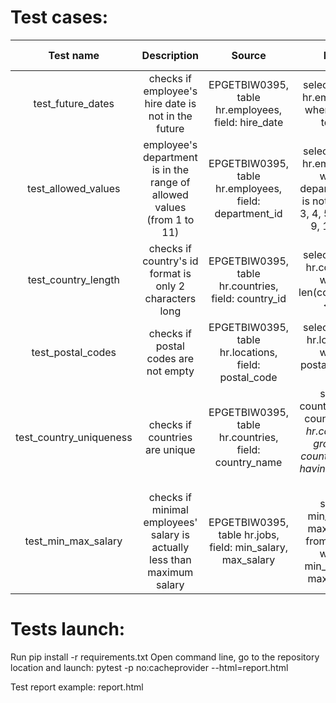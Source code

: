 
# Test cases:
|      Test name      |Description |                       Source                       | Rule | Expected result |
|:-------------------:|:----------:|:--------------------------------------------------:|:----:|:----------------|
|  test_future_dates  |  checks if employee's hire date is not in the future   | EPGETBIW0395, table hr.employees, field: hire_date |select * from hr.employees where hire > today| 0 rows|
| test_allowed_values |  employee's department is in the range of allowed values (from 1 to 11)   | EPGETBIW0395, table hr.employees, field: department_id |select * from hr.employees where department_id is not in (1, 2, 3, 4, 5, 6, 7, 8, 9, 10, 11)| 0 rows|
|test_country_length|  checks if country's id format is only 2 characters long| EPGETBIW0395, table hr.countries, field: country_id|select * from hr.countries where len(country_id) <> 2| 0 rows|
|  test_postal_codes  |  checks if postal codes are not empty| EPGETBIW0395, table hr.locations, field: postal_code |select * from hr.locations where postal_code is null| 0 rows|
|  test_country_uniqueness  |  checks if countries are unique|EPGETBIW0395, table hr.countries, field: country_name|select country_name, count(*) from hr.countries group by country_name having count(*) > 1| 0 rows|
|  test_min_max_salary  |  checks if minimal employees' salary is actually less than maximum salary|EPGETBIW0395, table hr.jobs, field: min_salary, max_salary|select min_salary, max_salary from hr.jobs where min_salary < max_salary| 0 rows|

# Tests launch:
Run pip install -r requirements.txt
Open command line, go to the repository location and launch:
pytest -p no:cacheprovider --html=report.html

Test report example:
report.html